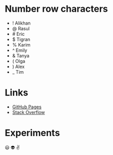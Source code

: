 # Number row characters

- ! Alikhan
- @ Rasul
- \# Eric
- $ Tigran
- % Karim 
- ^ Emily
- &  Tanya
- ( Olga
- ) Alex
- _  Tim

# Links

- [GitHub Pages](https://pages.github.com/)
- [Stack Overflow](https://stackoverflow.com/)

# Experiments
:smiley:
:alien:
:v:
